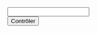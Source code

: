 <!doctype html>
<html lang="fr">
	<head>
		<meta charset="utf-8">
		<title>Voici mon site</title>
	</head>
	<body>
<form>
<input type="text" id="input" name="input" value=""><br>
<input type="button" id="bouton" value="Contrôler" onclick="controle()">
</form>
	</body>
  <script src="script.js"></script>
</html>
